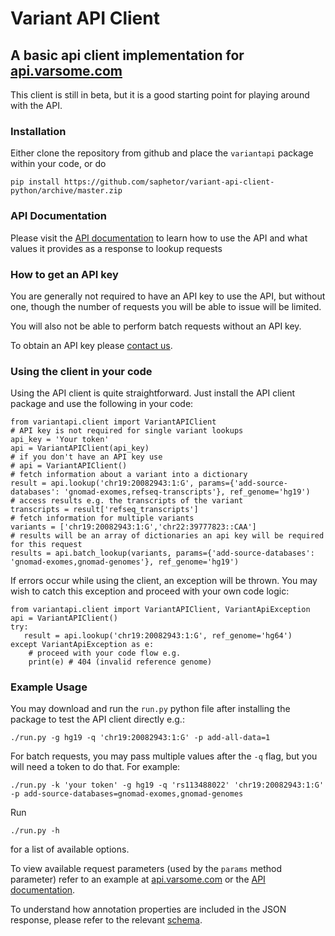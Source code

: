 # Variant API Client

## A basic api client implementation for [api.varsome.com](https://api.varsome.com)

This client is still in beta, but it is a good starting point for playing around with the API.

### Installation

Either clone the repository from github and place the `variantapi` package
within your code, or do

    pip install https://github.com/saphetor/variant-api-client-python/archive/master.zip

### API Documentation

Please visit the [API documentation](http://docs.varsome.apiary.io) to learn how to use the API and
what values it provides as a response to lookup requests

### How to get an API key

You are generally not required to have an API key to use the API, but without one, though the number of requests you will be able
to issue will be limited.

You will also not be able to perform batch requests without an API key.

To obtain an API key please [contact us](mailto:support@saphetor.com).

### Using the client in your code

Using the API client is quite straightforward. Just install the API client package and use the following in your code:

    from variantapi.client import VariantAPIClient
    # API key is not required for single variant lookups
    api_key = 'Your token'
    api = VariantAPIClient(api_key)
    # if you don't have an API key use
    # api = VariantAPIClient()
    # fetch information about a variant into a dictionary
    result = api.lookup('chr19:20082943:1:G', params={'add-source-databases': 'gnomad-exomes,refseq-transcripts'}, ref_genome='hg19')
    # access results e.g. the transcripts of the variant
    transcripts = result['refseq_transcripts']
    # fetch information for multiple variants
    variants = ['chr19:20082943:1:G','chr22:39777823::CAA']
    # results will be an array of dictionaries an api key will be required for this request
    results = api.batch_lookup(variants, params={'add-source-databases': 'gnomad-exomes,gnomad-genomes'}, ref_genome='hg19')

If errors occur while using the client, an exception will be thrown.
You may wish to catch this exception and proceed with your own code logic:

    from variantapi.client import VariantAPIClient, VariantApiException
    api = VariantAPIClient()
    try:
       result = api.lookup('chr19:20082943:1:G', ref_genome='hg64')
    except VariantApiException as e:
        # proceed with your code flow e.g.
        print(e) # 404 (invalid reference genome)

### Example Usage


You may download and run the `run.py` python file after installing the package
to test the API client directly e.g.:

    ./run.py -g hg19 -q 'chr19:20082943:1:G' -p add-all-data=1

For batch requests, you may pass multiple values after the `-q` flag, but you will need a token
to do that. For example:

    ./run.py -k 'your token' -g hg19 -q 'rs113488022' 'chr19:20082943:1:G' -p add-source-databases=gnomad-exomes,gnomad-genomes

Run

    ./run.py -h

for a list of available options.

To view available request parameters (used by the `params` method parameter) refer to an example at [api.varsome.com](https://api.varsome.com) or
the [API documentation](http://docs.varsome.apiary.io).

To understand how annotation properties are included in the JSON response, please refer to the relevant [schema](https://api.varsome.com/lookup/schema).

